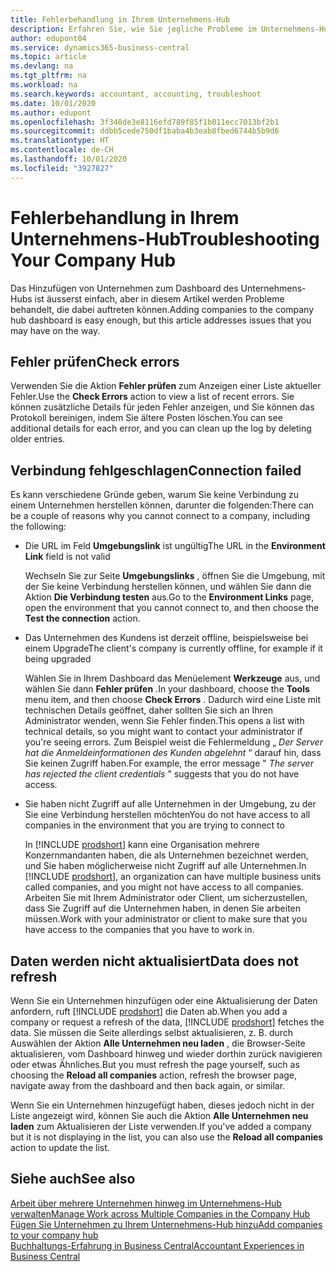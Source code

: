 ```yaml
---
title: Fehlerbehandlung in Ihrem Unternehmens-Hub
description: Erfahren Sie, wie Sie jegliche Probleme im Unternehmens-Hu‌b in Dynamics 365 Business Central behandeln.
author: edupont04
ms.service: dynamics365-business-central
ms.topic: article
ms.devlang: na
ms.tgt_pltfrm: na
ms.workload: na
ms.search.keywords: accountant, accounting, troubleshoot
ms.date: 10/01/2020
ms.author: edupont
ms.openlocfilehash: 3f348de3e8116efd789f85f1b011ecc7013bf2b1
ms.sourcegitcommit: ddbb5cede750df1baba4b3eab8fbed6744b5b9d6
ms.translationtype: HT
ms.contentlocale: de-CH
ms.lasthandoff: 10/01/2020
ms.locfileid: "3927827"
---
```

# <a name="troubleshooting-your-company-hub"></a><span data-ttu-id="fb6a6-103">Fehlerbehandlung in Ihrem Unternehmens-Hub</span><span class="sxs-lookup"><span data-stu-id="fb6a6-103">Troubleshooting Your Company Hub</span></span>

<span data-ttu-id="fb6a6-104">Das Hinzufügen von Unternehmen zum Dashboard des Unternehmens-Hubs ist äusserst einfach, aber in diesem Artikel werden Probleme behandelt, die dabei auftreten können.</span><span class="sxs-lookup"><span data-stu-id="fb6a6-104">Adding companies to the company hub dashboard is easy enough, but this article addresses issues that you may have on the way.</span></span>  

## <a name="check-errors"></a><span data-ttu-id="fb6a6-105">Fehler prüfen</span><span class="sxs-lookup"><span data-stu-id="fb6a6-105">Check errors</span></span>

<span data-ttu-id="fb6a6-106">Verwenden Sie die Aktion **Fehler prüfen** zum Anzeigen einer Liste aktueller Fehler.</span><span class="sxs-lookup"><span data-stu-id="fb6a6-106">Use the **Check Errors** action to view a list of recent errors.</span></span> <span data-ttu-id="fb6a6-107">Sie können zusätzliche Details für jeden Fehler anzeigen, und Sie können das Protokoll bereinigen, indem Sie ältere Posten löschen.</span><span class="sxs-lookup"><span data-stu-id="fb6a6-107">You can see additional details for each error, and you can clean up the log by deleting older entries.</span></span>  

## <a name="connection-failed"></a><span data-ttu-id="fb6a6-108">Verbindung fehlgeschlagen</span><span class="sxs-lookup"><span data-stu-id="fb6a6-108">Connection failed</span></span>

<span data-ttu-id="fb6a6-109">Es kann verschiedene Gründe geben, warum Sie keine Verbindung zu einem Unternehmen herstellen können, darunter die folgenden:</span><span class="sxs-lookup"><span data-stu-id="fb6a6-109">There can be a couple of reasons why you cannot connect to a company, including the following:</span></span>

- <span data-ttu-id="fb6a6-110">Die URL im Feld **Umgebungslink** ist ungültig</span><span class="sxs-lookup"><span data-stu-id="fb6a6-110">The URL in the **Environment Link** field is not valid</span></span>  

  <span data-ttu-id="fb6a6-111">Wechseln Sie zur Seite **Umgebungslinks** , öffnen Sie die Umgebung, mit der Sie keine Verbindung herstellen können, und wählen Sie dann die Aktion **Die Verbindung testen** aus.</span><span class="sxs-lookup"><span data-stu-id="fb6a6-111">Go to the **Environment Links** page, open the environment that you cannot connect to, and then choose the **Test the connection** action.</span></span>  
- <span data-ttu-id="fb6a6-112">Das Unternehmen des Kundens ist derzeit offline, beispielsweise bei einem Upgrade</span><span class="sxs-lookup"><span data-stu-id="fb6a6-112">The client's company is currently offline, for example if it being upgraded</span></span>

  <span data-ttu-id="fb6a6-113">Wählen Sie in Ihrem Dashboard das Menüelement **Werkzeuge** aus, und wählen Sie dann **Fehler prüfen** .</span><span class="sxs-lookup"><span data-stu-id="fb6a6-113">In your dashboard, choose the **Tools** menu item, and then choose **Check Errors** .</span></span> <span data-ttu-id="fb6a6-114">Dadurch wird eine Liste mit technischen Details geöffnet, daher sollten Sie sich an Ihren Administrator wenden, wenn Sie Fehler finden.</span><span class="sxs-lookup"><span data-stu-id="fb6a6-114">This opens a list with technical details, so you might want to contact your administrator if you're seeing errors.</span></span> <span data-ttu-id="fb6a6-115">Zum Beispiel weist die Fehlermeldung „ *Der Server hat die Anmeldeinformationen des Kunden abgelehnt* “ darauf hin, dass Sie keinen Zugriff haben.</span><span class="sxs-lookup"><span data-stu-id="fb6a6-115">For example, the error message " *The server has rejected the client credentials* " suggests that you do not have access.</span></span>  
- <span data-ttu-id="fb6a6-116">Sie haben nicht Zugriff auf alle Unternehmen in der Umgebung, zu der Sie eine Verbindung herstellen möchten</span><span class="sxs-lookup"><span data-stu-id="fb6a6-116">You do not have access to all companies in the environment that you are trying to connect to</span></span>

  <span data-ttu-id="fb6a6-117">In [!INCLUDE [prodshort](includes/prodshort.md)] kann eine Organisation mehrere Konzernmandanten haben, die als Unternehmen bezeichnet werden, und Sie haben möglicherweise nicht Zugriff auf alle Unternehmen.</span><span class="sxs-lookup"><span data-stu-id="fb6a6-117">In [!INCLUDE [prodshort](includes/prodshort.md)], an organization can have multiple business units called companies, and you might not have access to all companies.</span></span> <span data-ttu-id="fb6a6-118">Arbeiten Sie mit Ihrem Administrator oder Client, um sicherzustellen, dass Sie Zugriff auf die Unternehmen haben, in denen Sie arbeiten müssen.</span><span class="sxs-lookup"><span data-stu-id="fb6a6-118">Work with your administrator or client to make sure that you have access to the companies that you have to work in.</span></span>  

## <a name="data-does-not-refresh"></a><span data-ttu-id="fb6a6-119">Daten werden nicht aktualisiert</span><span class="sxs-lookup"><span data-stu-id="fb6a6-119">Data does not refresh</span></span>

<span data-ttu-id="fb6a6-120">Wenn Sie ein Unternehmen hinzufügen oder eine Aktualisierung der Daten anfordern, ruft [!INCLUDE [prodshort](includes/prodshort.md)] die Daten ab.</span><span class="sxs-lookup"><span data-stu-id="fb6a6-120">When you add a company or request a refresh of the data, [!INCLUDE [prodshort](includes/prodshort.md)] fetches the data.</span></span> <span data-ttu-id="fb6a6-121">Sie müssen die Seite allerdings selbst aktualisieren, z. B. durch Auswählen der Aktion **Alle Unternehmen neu laden** , die Browser-Seite aktualisieren, vom Dashboard hinweg und wieder dorthin zurück navigieren oder etwas Ähnliches.</span><span class="sxs-lookup"><span data-stu-id="fb6a6-121">But you must refresh the page yourself, such as choosing the **Reload all companies** action, refresh the browser page, navigate away from the dashboard and then back again, or similar.</span></span>  

<span data-ttu-id="fb6a6-122">Wenn Sie ein Unternehmen hinzugefügt haben, dieses jedoch nicht in der Liste angezeigt wird, können Sie auch die Aktion **Alle Unternehmen neu laden** zum Aktualisieren der Liste verwenden.</span><span class="sxs-lookup"><span data-stu-id="fb6a6-122">If you've added a company but it is not displaying in the list, you can also use the **Reload all companies** action to update the list.</span></span>

## <a name="see-also"></a><span data-ttu-id="fb6a6-123">Siehe auch</span><span class="sxs-lookup"><span data-stu-id="fb6a6-123">See also</span></span>

[<span data-ttu-id="fb6a6-124">Arbeit über mehrere Unternehmen hinweg im Unternehmens-Hub verwalten</span><span class="sxs-lookup"><span data-stu-id="fb6a6-124">Manage Work across Multiple Companies in the Company Hub</span></span>](company-hub.md)  
[<span data-ttu-id="fb6a6-125">Fügen Sie Unternehmen zu Ihrem Unternehmens-Hub hinzu</span><span class="sxs-lookup"><span data-stu-id="fb6a6-125">Add companies to your company hub</span></span>](company-hub-add-company.md)  
[<span data-ttu-id="fb6a6-126">Buchhaltungs-Erfahrung in Business Central</span><span class="sxs-lookup"><span data-stu-id="fb6a6-126">Accountant Experiences in Business Central</span></span>](finance-accounting.md)  
